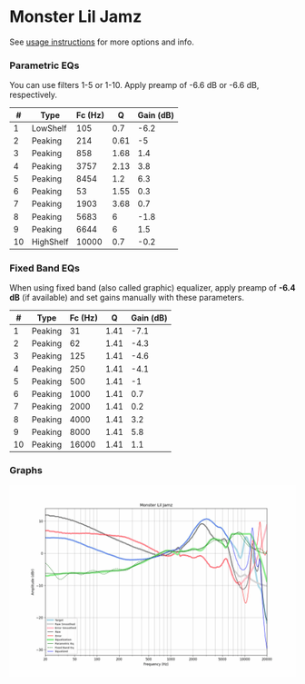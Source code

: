 # Monster Lil Jamz
See [usage instructions](https://github.com/jaakkopasanen/AutoEq#usage) for more options and info.

### Parametric EQs
You can use filters 1-5 or 1-10. Apply preamp of -6.6 dB or -6.6 dB, respectively.

|   # | Type      |   Fc (Hz) |    Q |   Gain (dB) |
|-----|-----------|-----------|------|-------------|
|   1 | LowShelf  |       105 | 0.7  |        -6.2 |
|   2 | Peaking   |       214 | 0.61 |        -5   |
|   3 | Peaking   |       858 | 1.68 |         1.4 |
|   4 | Peaking   |      3757 | 2.13 |         3.8 |
|   5 | Peaking   |      8454 | 1.2  |         6.3 |
|   6 | Peaking   |        53 | 1.55 |         0.3 |
|   7 | Peaking   |      1903 | 3.68 |         0.7 |
|   8 | Peaking   |      5683 | 6    |        -1.8 |
|   9 | Peaking   |      6644 | 6    |         1.5 |
|  10 | HighShelf |     10000 | 0.7  |        -0.2 |

### Fixed Band EQs
When using fixed band (also called graphic) equalizer, apply preamp of **-6.4 dB** (if available) and set gains manually with these parameters.

|   # | Type    |   Fc (Hz) |    Q |   Gain (dB) |
|-----|---------|-----------|------|-------------|
|   1 | Peaking |        31 | 1.41 |        -7.1 |
|   2 | Peaking |        62 | 1.41 |        -4.3 |
|   3 | Peaking |       125 | 1.41 |        -4.6 |
|   4 | Peaking |       250 | 1.41 |        -4.1 |
|   5 | Peaking |       500 | 1.41 |        -1   |
|   6 | Peaking |      1000 | 1.41 |         0.7 |
|   7 | Peaking |      2000 | 1.41 |         0.2 |
|   8 | Peaking |      4000 | 1.41 |         3.2 |
|   9 | Peaking |      8000 | 1.41 |         5.8 |
|  10 | Peaking |     16000 | 1.41 |         1.1 |

### Graphs
![](./Monster%20Lil%20Jamz.png)
